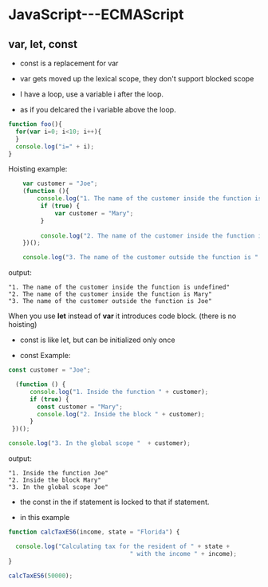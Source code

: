 # JavaScript---ECMAScript

## var, let, const
- const is a replacement for var
- var gets moved up the lexical scope, they don't support blocked scope

- I have a loop, use a variable i after the loop.
- as if you delcared the i variable above the loop.
```js
function foo(){
  for(var i=0; i<10; i++){
  }
  console.log("i=" + i);
}
```

Hoisting example:
```js
    var customer = "Joe";
    (function (){
        console.log("1. The name of the customer inside the function is "  + customer);
         if (true) {
             var customer = "Mary";
         }
      
         console.log("2. The name of the customer inside the function is "  + customer);  
    })();

    console.log("3. The name of the customer outside the function is "  + customer); 
```
output:
```
"1. The name of the customer inside the function is undefined"
"2. The name of the customer inside the function is Mary"
"3. The name of the customer outside the function is Joe"
```


When you use **let** instead of **var** it introduces code block. (there is no hoisting)
- const is like let, but can be initialized only once

- const Example:
```js
const customer = "Joe";

  (function () {
      console.log("1. Inside the function " + customer);
      if (true) { 
        const customer = "Mary";
        console.log("2. Inside the block " + customer);
      }
 })();

console.log("3. In the global scope "  + customer);
```
output:
```
"1. Inside the function Joe"
"2. Inside the block Mary"
"3. In the global scope Joe"
```
- the const in the if statement is locked to that if statement.

- in this example

```js
function calcTaxES6(income, state = "Florida") {

  console.log("Calculating tax for the resident of " + state +
                                  " with the income " + income);
}

calcTaxES6(50000);
```
